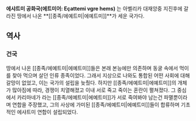 **에샤트미 공화국(에트미어: Eçattemi vgre hems)** 는 아벨리카 대재앙중 지진후에 갈라진 땅에서 나온 **[[종족/에예트미|에예트미]]**가 세운 국가다.

## 역사
### 건국
땅에서 나온 [[종족/에예트미|에예트미]]들은 본래 본능에만 의존하며 동굴 속에서 먹이를 찾아 먹으며 살던 인류 종족이었다. 그래서 지상으로 나와도 통합된 어떤 사회에 대해 갈망이 없었고, 이는 국가의 설립을 늦췄다. 하지만 [[종족/에예트미|에예트미]]의 개체가 많아짐에 따라, 경쟁이 치열해졌고 이내 서로 죽고 죽이는 혼란이 펼쳐졌다. 그 중심에서 카리마네가 라는 [[종족/에예트미|에예트미]]가 서로 죽여봐야 남는건 파멸뿐이라며 연합을 주장했고, 그의 사상에 가미된 [[종족/에예트미|에예트미]]들이 합류하며 기초적인 에샤트미 연합이 설립되었다. 
